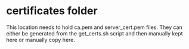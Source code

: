 # certificates folder
This location needs to hold ca.pem and server_cert.pem files.
They can either be generated from the get_certs.sh script and then manually kept here or manually copy here.

